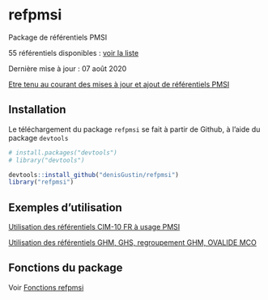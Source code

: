
<!-- README.md is generated from README.Rmd. Please edit that file -->

# refpmsi

Package de référentiels PMSI

55 référentiels disponibles : [voir la
liste](https://denisgustin.github.io/refpmsi/articles/liste_ref.html)

Dernière mise à jour : 07 août 2020

[Etre tenu au courant des mises à jour et ajout de référentiels
PMSI](http://www.lespmsi.com/r-et-pmsi/)

## Installation

Le téléchargement du package `refpmsi` se fait à partir de Github, à
l’aide du package `devtools`

``` r
# install.packages("devtools")
# library("devtools")

devtools::install_github("denisGustin/refpmsi")
library("refpmsi")
```

## Exemples d’utilisation

[Utilisation des référentiels CIM-10 FR à usage
PMSI](https://denisgustin.github.io/refpmsi/articles/cim.html)

[Utilisation des référentiels GHM, GHS, regroupement GHM, OVALIDE
MCO](https://denisgustin.github.io/refpmsi/articles/ghm.html)

## Fonctions du package

Voir [Fonctions
refpmsi](https://denisgustin.github.io/refpmsi/articles/fonctions_refpmsi.html)
